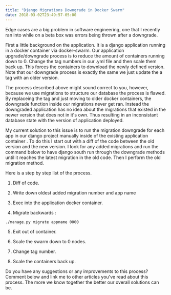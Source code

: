 ```yaml
---
title: "Django Migrations Downgrade in Docker Swarm"
date: 2018-03-02T23:49:57-05:00
---
```


Edge cases are a big problem in software engineering, one that I recently ran
into while on a beta box was errors being thrown after a downgrade.

First a little background on the application. It is a django application running
in a docker container via docker-swarm. Our application upgrade/downgrade
process is to reduce the amount of containers running down to 0. Change the
tag numbers in our .yml file and then scale them back up. This forces the
containers to download the newly defined version. Note that our downgrade
process is exactly the same we just update the a tag with an older version.

The process described above might sound correct to you, however, because we use migrations
to structure our database the process is flawed. By replaceing the tag and
just moving to older docker containers, the downgrade function inside our
migrations never get ran. Instead the downgraded application has no idea
about the migrations that existed in the newer version that does not in it's
own. Thus resulting in an inconsistant database state with the version of
application deployed.

My current solution to this issue is to run the migration downgrade for each
app in our django project manually inside of the existing application container
. To do this I start out with a diff of the code between the old version and
the new version. I look for any added migrations and run the command below to
have django south run through the downgrade methods until it reaches the
latest migration in the old code. Then I perform the old migration method.

Here is a step by step list of the process.

1) Diff of code.

2) Write down oldest added migration number and app name

3) Exec into the application docker container.

4) Migrate backwards :

```
./manage.py migrate appname 0000
```

5) Exit out of container.

6) Scale the swarm down to 0 nodes.

7) Change tag number.

8) Scale the containers back up.


Do you have any suggestions or any improvements to this process? Comment below
and link me to other articles you've read about this process. The more we know
together the better our overall solutions can be.
